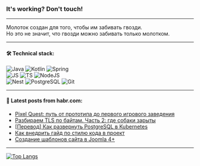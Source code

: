 ### It's working? Don't touch!

---
Молоток создан для того, чтобы им забивать гвозди. <br>
Но это не значит, что гвозди можно забивать только молотком.

---

#### 🛠️ Technical stack:

![Java](https://img.shields.io/badge/Java-informational?logo=Oracle&style=flat&logoColor=white&color=FF4500)
![Kotlin](https://img.shields.io/badge/Kotlin-informational?logo=Kotlin&style=flat&logoColor=white&color=774D97)
![Spring](https://img.shields.io/badge/SpringBoot-informational?logo=SpringBoot&style=flat&logoColor=white&color=6DB33F) <br>
![JS](https://img.shields.io/badge/JS-informational?logo=javaScript&style=flat&logoColor=black&color=F7Df1E)
![TS](https://img.shields.io/badge/TypeScript-informational?logo=typeScript&style=flat&logoColor=black&color=0667A8)
![NodeJS](https://img.shields.io/badge/NodeJS-informational?logo=node.js&style=flat&logoColor=white&color=70A760) <br>
![Nest](https://img.shields.io/badge/NestJS-informational?logo=NestJS&style=flat&logoColor=white&color=E0234E)
![PostgreSQL](https://img.shields.io/badge/PostgreSQL-informational?logo=PostgreSQL&style=flat&logoColor=white&color=DAA520)
![Git](https://img.shields.io/badge/Git-informational?logo=git&style=flat&logoColor=white&color=778899)

___

#### 💬 Latest posts from habr.com:

<!-- BLOG-POST-LIST:START -->
- [Pixel Quest: путь от прототипа до первого игрового заведения](https://habr.com/ru/articles/766054/?utm_source=habrahabr&utm_medium=rss&utm_campaign=766054)
- [Разбираем TLS по байтам. Часть 2: где собаки зарыты](https://habr.com/ru/companies/timeweb/articles/764260/?utm_source=habrahabr&utm_medium=rss&utm_campaign=764260)
- [[Перевод] Как развернуть PostgreSQL в Kubernetes](https://habr.com/ru/companies/slurm/articles/766122/?utm_source=habrahabr&utm_medium=rss&utm_campaign=766122)
- [Как внедрить гайд по стилю кода в проект](https://habr.com/ru/companies/yandex_praktikum/articles/765578/?utm_source=habrahabr&utm_medium=rss&utm_campaign=765578)
- [Создание шаблонов сайта в Joomla 4+](https://habr.com/ru/articles/760850/?utm_source=habrahabr&utm_medium=rss&utm_campaign=760850)
<!-- BLOG-POST-LIST:END -->

---
[![Top Langs](https://github-readme-stats-git-master-advtsetting-gmailcom.vercel.app/api/top-langs/?username=zloylis&langs_count=10&hide_title=false&title_color=e6edf3&size_weight=0.5&count_weight=0.5&layout=compact&hide_border=true&theme=dracula)](https://github.com/zloylis)

<!-- ![GitHub stats](https://github-readme-stats-git-master-advtsetting-gmailcom.vercel.app/api?username=zloylis&show_icons=true&hide_border=true&theme=dracula&hide_title=true&include_all_commits=true&count_private=true&hide=contribs&hide_rank=true) -->
